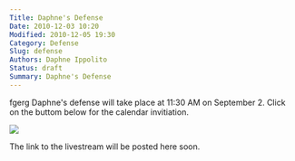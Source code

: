 ```yaml
---
Title: Daphne's Defense
Date: 2010-12-03 10:20
Modified: 2010-12-05 19:30
Category: Defense
Slug: defense
Authors: Daphne Ippolito
Status: draft
Summary: Daphne's Defense
---
```


fgerg
Daphne's defense will take place at 11:30 AM on September 2.
Click on the buttom below for the calendar invitiation.

<a target="_blank" href="https://calendar.google.com/event?action=TEMPLATE&amp;tmeid=Nmtia2VvOHFya3F0YnE0OGkxbThrZ2cxOXMgZGFwaG5laXBwQG0&amp;tmsrc=daphneipp%40gmail.com"><img border="0" src="https://www.google.com/calendar/images/ext/gc_button1_en.gif"></a>

The link to the livestream will be posted here soon.



